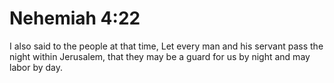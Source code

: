 # Nehemiah 4:22

I also said to the people at that time, Let every man and his servant pass the night within Jerusalem, that they may be a guard for us by night and may labor by day.

